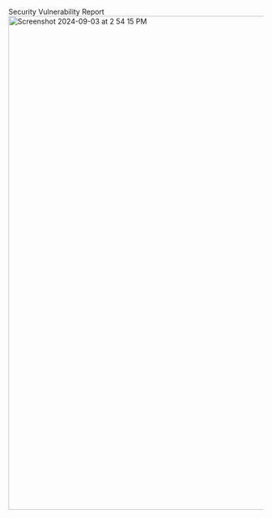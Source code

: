 
Security Vulnerability Report
<img width="973" alt="Screenshot 2024-09-03 at 2 54 15 PM" src="https://github.com/user-attachments/assets/24bcc2c5-8c75-430b-99f2-84438c2c7669">

